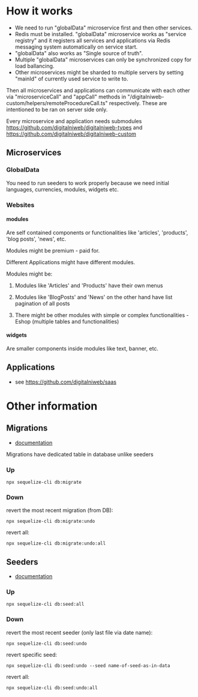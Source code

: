 # How it works

-   We need to run "globalData" microservice first and then other services.
-   Redis must be installed. "globalData" microservice works as "service registry" and it registers all services and applications via Redis messaging system automatically on service start.
-   "globalData" also works as "Single source of truth".
-   Multiple "globalData" microservices can only be synchronized copy for load ballancing.
-   Other microservices might be sharded to multiple servers by setting "mainId" of currently used service to write to.

Then all microservices and applications can communicate with each other via "microserviceCall" and "appCall" methods in "/digitalniweb-custom/helpers/remoteProcedureCall.ts" respectively. These are intentioned to be ran on server side only.

Every microservice and application needs submodules https://github.com/digitalniweb/digitalniweb-types and https://github.com/digitalniweb/digitalniweb-custom

## Microservices

### GlobalData

You need to run seeders to work properly because we need initial languages, currencies, modules, widgets etc.

### Websites

#### modules

Are self contained components or functionalities like 'articles', 'products', 'blog posts', 'news', etc.

Modules might be premium - paid for.

Different Applications might have different modules.

Modules might be:

1. Modules like 'Articles' and 'Products' have their own menus

2. Modules like 'BlogPosts' and 'News' on the other hand have list pagination of all posts

3. There might be other modules with simple or complex functionalities - Eshop (multiple tables and functionalities)

#### widgets

Are smaller components inside modules like text, banner, etc.

## Applications

-   see https://github.com/digitalniweb/saas

# Other information

## Migrations

-   [documentation](https://https://sequelize.org/docs/v6/other-topics/migrations/)

Migrations have dedicated table in database unlike seeders

### Up

    npx sequelize-cli db:migrate

### Down

revert the most recent migration (from DB):

    npx sequelize-cli db:migrate:undo

revert all:

    npx sequelize-cli db:migrate:undo:all

## Seeders

-   [documentation](https://https://sequelize.org/docs/v6/other-topics/migrations/)

### Up

    npx sequelize-cli db:seed:all

### Down

revert the most recent seeder (only last file via date name):

    npx sequelize-cli db:seed:undo

revert specific seed:

    npx sequelize-cli db:seed:undo --seed name-of-seed-as-in-data

revert all:

    npx sequelize-cli db:seed:undo:all
